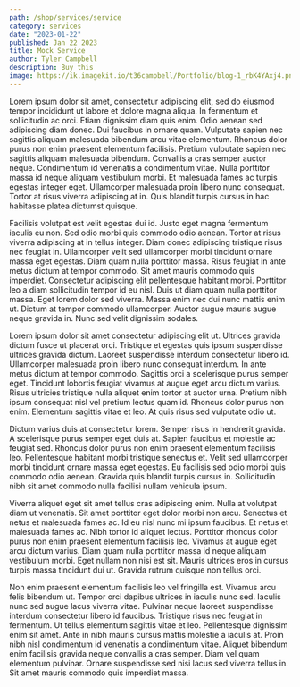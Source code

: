 ```yaml
---
path: /shop/services/service
category: services
date: "2023-01-22"
published: Jan 22 2023
title: Mock Service
author: Tyler Campbell
description: Buy this
image: https://ik.imagekit.io/t36campbell/Portfolio/blog-1_rbK4YAxj4.png
---
```

Lorem ipsum dolor sit amet, consectetur adipiscing elit, sed do eiusmod tempor incididunt ut labore et dolore magna aliqua. In fermentum et sollicitudin ac orci. Etiam dignissim diam quis enim. Odio aenean sed adipiscing diam donec. Dui faucibus in ornare quam. Vulputate sapien nec sagittis aliquam malesuada bibendum arcu vitae elementum. Rhoncus dolor purus non enim praesent elementum facilisis. Pretium vulputate sapien nec sagittis aliquam malesuada bibendum. Convallis a cras semper auctor neque. Condimentum id venenatis a condimentum vitae. Nulla porttitor massa id neque aliquam vestibulum morbi. Et malesuada fames ac turpis egestas integer eget. Ullamcorper malesuada proin libero nunc consequat. Tortor at risus viverra adipiscing at in. Quis blandit turpis cursus in hac habitasse platea dictumst quisque.

Facilisis volutpat est velit egestas dui id. Justo eget magna fermentum iaculis eu non. Sed odio morbi quis commodo odio aenean. Tortor at risus viverra adipiscing at in tellus integer. Diam donec adipiscing tristique risus nec feugiat in. Ullamcorper velit sed ullamcorper morbi tincidunt ornare massa eget egestas. Diam quam nulla porttitor massa. Risus feugiat in ante metus dictum at tempor commodo. Sit amet mauris commodo quis imperdiet. Consectetur adipiscing elit pellentesque habitant morbi. Porttitor leo a diam sollicitudin tempor id eu nisl. Duis ut diam quam nulla porttitor massa. Eget lorem dolor sed viverra. Massa enim nec dui nunc mattis enim ut. Dictum at tempor commodo ullamcorper. Auctor augue mauris augue neque gravida in. Nunc sed velit dignissim sodales.

Lorem ipsum dolor sit amet consectetur adipiscing elit ut. Ultrices gravida dictum fusce ut placerat orci. Tristique et egestas quis ipsum suspendisse ultrices gravida dictum. Laoreet suspendisse interdum consectetur libero id. Ullamcorper malesuada proin libero nunc consequat interdum. In ante metus dictum at tempor commodo. Sagittis orci a scelerisque purus semper eget. Tincidunt lobortis feugiat vivamus at augue eget arcu dictum varius. Risus ultricies tristique nulla aliquet enim tortor at auctor urna. Pretium nibh ipsum consequat nisl vel pretium lectus quam id. Rhoncus dolor purus non enim. Elementum sagittis vitae et leo. At quis risus sed vulputate odio ut.

Dictum varius duis at consectetur lorem. Semper risus in hendrerit gravida. A scelerisque purus semper eget duis at. Sapien faucibus et molestie ac feugiat sed. Rhoncus dolor purus non enim praesent elementum facilisis leo. Pellentesque habitant morbi tristique senectus et. Velit sed ullamcorper morbi tincidunt ornare massa eget egestas. Eu facilisis sed odio morbi quis commodo odio aenean. Gravida quis blandit turpis cursus in. Sollicitudin nibh sit amet commodo nulla facilisi nullam vehicula ipsum.

Viverra aliquet eget sit amet tellus cras adipiscing enim. Nulla at volutpat diam ut venenatis. Sit amet porttitor eget dolor morbi non arcu. Senectus et netus et malesuada fames ac. Id eu nisl nunc mi ipsum faucibus. Et netus et malesuada fames ac. Nibh tortor id aliquet lectus. Porttitor rhoncus dolor purus non enim praesent elementum facilisis leo. Vivamus at augue eget arcu dictum varius. Diam quam nulla porttitor massa id neque aliquam vestibulum morbi. Eget nullam non nisi est sit. Mauris ultrices eros in cursus turpis massa tincidunt dui ut. Gravida rutrum quisque non tellus orci.

Non enim praesent elementum facilisis leo vel fringilla est. Vivamus arcu felis bibendum ut. Tempor orci dapibus ultrices in iaculis nunc sed. Iaculis nunc sed augue lacus viverra vitae. Pulvinar neque laoreet suspendisse interdum consectetur libero id faucibus. Tristique risus nec feugiat in fermentum. Ut tellus elementum sagittis vitae et leo. Pellentesque dignissim enim sit amet. Ante in nibh mauris cursus mattis molestie a iaculis at. Proin nibh nisl condimentum id venenatis a condimentum vitae. Aliquet bibendum enim facilisis gravida neque convallis a cras semper. Diam vel quam elementum pulvinar. Ornare suspendisse sed nisi lacus sed viverra tellus in. Sit amet mauris commodo quis imperdiet massa.